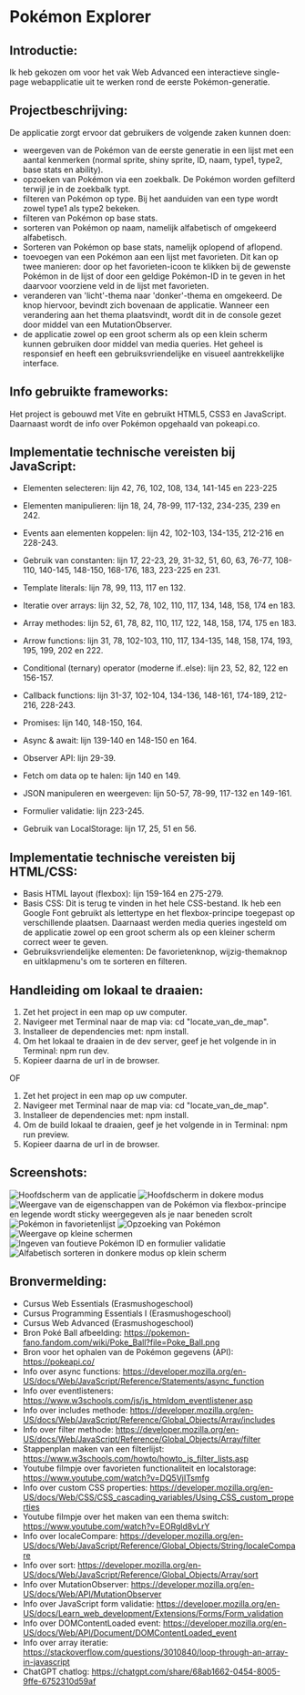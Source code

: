 # Pokémon Explorer

## Introductie:
Ik heb gekozen om voor het vak Web Advanced een interactieve single-page webapplicatie uit te werken rond de eerste Pokémon-generatie.

## Projectbeschrijving:
De applicatie zorgt ervoor dat gebruikers de volgende zaken kunnen doen:
- weergeven van de Pokémon van de eerste generatie in een lijst met een aantal kenmerken (normal sprite, shiny sprite, ID, naam, type1, type2, base stats en ability).
- opzoeken van Pokémon via een zoekbalk. De Pokémon worden gefilterd terwijl je in de zoekbalk typt.
- filteren van Pokémon op type. Bij het aanduiden van een type wordt zowel type1 als type2 bekeken.
- filteren van Pokémon op base stats.
- sorteren van Pokémon op naam, namelijk alfabetisch of omgekeerd alfabetisch.
- Sorteren van Pokémon op base stats, namelijk oplopend of aflopend.
- toevoegen van een Pokémon aan een lijst met favorieten. Dit kan op twee manieren: door op het favorieten-icoon te klikken bij de gewenste Pokémon in de lijst of door een geldige Pokémon-ID in te geven in het daarvoor voorziene veld in de lijst met favorieten.
- veranderen van 'licht'-thema naar 'donker'-thema en omgekeerd. De knop hiervoor, bevindt zich bovenaan de applicatie. Wanneer een verandering aan het thema plaatsvindt, wordt dit in de console gezet door middel van een MutationObserver.
- de applicatie zowel op een groot scherm als op een klein scherm kunnen gebruiken door middel van media queries. Het geheel is responsief en heeft een gebruiksvriendelijke en visueel aantrekkelijke interface.

## Info gebruikte frameworks:
Het project is gebouwd met Vite en gebruikt HTML5, CSS3 en JavaScript. Daarnaast wordt de info over Pokémon opgehaald van pokeapi.co.

## Implementatie technische vereisten bij JavaScript:
- Elementen selecteren: lijn 42, 76, 102, 108, 134, 141-145 en 223-225
- Elementen manipulieren: lijn 18, 24, 78-99, 117-132, 234-235, 239 en 242.
- Events aan elementen koppelen: lijn 42, 102-103, 134-135, 212-216 en 228-243.

- Gebruik van constanten: lijn 17, 22-23, 29, 31-32, 51, 60, 63, 76-77, 108-110, 140-145, 148-150, 168-176, 183, 223-225 en 231.
- Template literals: lijn 78, 99, 113, 117 en 132.
- Iteratie over arrays: lijn 32, 52, 78, 102, 110, 117, 134, 148, 158, 174 en 183.
- Array methodes: lijn 52, 61, 78, 82, 110, 117, 122, 148, 158, 174, 175 en 183.
- Arrow functions: lijn 31, 78, 102-103, 110, 117, 134-135, 148, 158, 174, 193, 195, 199, 202 en 222.
- Conditional (ternary) operator (moderne if..else): lijn 23, 52, 82, 122 en 156-157.
- Callback functions: lijn 31-37, 102-104, 134-136, 148-161, 174-189, 212-216, 228-243.
- Promises: lijn 140, 148-150, 164.
- Async & await: lijn 139-140 en 148-150 en 164.
- Observer API: lijn 29-39.

- Fetch om data op te halen: lijn 140 en 149.
- JSON manipuleren en weergeven: lijn 50-57, 78-99, 117-132 en 149-161.

- Formulier validatie: lijn 223-245.
- Gebruik van LocalStorage: lijn 17, 25, 51 en 56.

## Implementatie technische vereisten bij HTML/CSS:
- Basis HTML layout (flexbox): lijn 159-164 en 275-279.
- Basis CSS: Dit is terug te vinden in het hele CSS-bestand. Ik heb een Google Font gebruikt als lettertype en het flexbox-principe toegepast op verschillende plaatsen. Daarnaast werden media queries ingesteld om de applicatie zowel op een groot scherm als op een kleiner scherm correct weer te geven.
- Gebruiksvriendelijke elementen: De favorietenknop, wijzig-themaknop en uitklapmenu's om te sorteren en filteren.

## Handleiding om lokaal te draaien:
1. Zet het project in een map op uw computer.
2. Navigeer met Terminal naar de map via: cd "locate_van_de_map".
3. Installeer de dependencies met: npm install.
4. Om het lokaal te draaien in de dev server, geef je het volgende in in Terminal: npm run dev.
5. Kopieer daarna de url in de browser.

OF

1. Zet het project in een map op uw computer.
2. Navigeer met Terminal naar de map via: cd "locate_van_de_map".
3. Installeer de dependencies met: npm install.
4. Om de build lokaal te draaien, geef je het volgende in in Terminal: npm run preview.
5. Kopieer daarna de url in de browser.

## Screenshots:
![Hoofdscherm van de applicatie](/docs/screenshots/Screenshot1.png)
![Hoofdscherm in dokere modus](/docs/screenshots/Screenshot2.png)
![Weergave van de eigenschappen van de Pokémon via flexbox-principe en legende wordt sticky weergegeven als je naar beneden scrolt](/docs/screenshots/Screenshot3.png)
![Pokémon in favorietenlijst](/docs/screenshots/Screenshot4.png)
![Opzoeking van Pokémon](/docs/screenshots/Screenshot5.png)
![Weergave op kleine schermen](/docs/screenshots/Screenshot6.png)
![Ingeven van foutieve Pokémon ID en formulier validatie](/docs/screenshots/Screenshot7.png)
![Alfabetisch sorteren in donkere modus op klein scherm](/docs/screenshots/Screenshot8.png)

## Bronvermelding:
- Cursus Web Essentials (Erasmushogeschool)
- Cursus Programming Essentials I (Erasmushogeschool)
- Cursus Web Advanced (Erasmushogeschool)
- Bron Poké Ball afbeelding: https://pokemon-fano.fandom.com/wiki/Poke_Ball?file=Poke_Ball.png
- Bron voor het ophalen van de Pokémon gegevens (API): https://pokeapi.co/
- Info over async functions: https://developer.mozilla.org/en-US/docs/Web/JavaScript/Reference/Statements/async_function
- Info over eventlisteners: https://www.w3schools.com/js/js_htmldom_eventlistener.asp
- Info over includes methode: https://developer.mozilla.org/en-US/docs/Web/JavaScript/Reference/Global_Objects/Array/includes
- Info over filter methode: https://developer.mozilla.org/en-US/docs/Web/JavaScript/Reference/Global_Objects/Array/filter
- Stappenplan maken van een filterlijst: https://www.w3schools.com/howto/howto_js_filter_lists.asp
- Youtube filmpje over favorieten functionaliteit en localstorage: https://www.youtube.com/watch?v=DQ5VjITsmfg
- Info over custom CSS properties: https://developer.mozilla.org/en-US/docs/Web/CSS/CSS_cascading_variables/Using_CSS_custom_properties
- Youtube filmpje over het maken van een thema switch: https://www.youtube.com/watch?v=EORgld8vLrY
- Info over localeCompare: https://developer.mozilla.org/en-US/docs/Web/JavaScript/Reference/Global_Objects/String/localeCompare
- Info over sort: https://developer.mozilla.org/en-US/docs/Web/JavaScript/Reference/Global_Objects/Array/sort
- Info over MutationObserver: https://developer.mozilla.org/en-US/docs/Web/API/MutationObserver
- Info over JavaScript form validatie: https://developer.mozilla.org/en-US/docs/Learn_web_development/Extensions/Forms/Form_validation
- Info over DOMContentLoaded event: https://developer.mozilla.org/en-US/docs/Web/API/Document/DOMContentLoaded_event
- Info over array iteratie: https://stackoverflow.com/questions/3010840/loop-through-an-array-in-javascript
- ChatGPT chatlog: https://chatgpt.com/share/68ab1662-0454-8005-9ffe-6752310d59af
